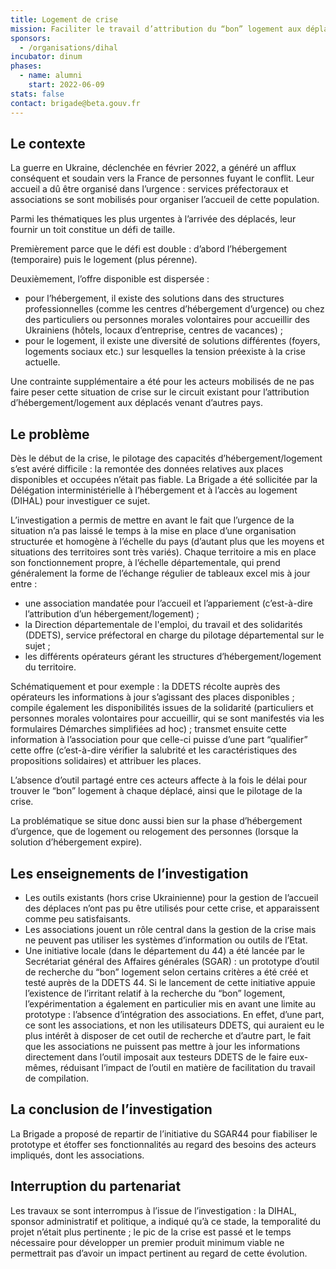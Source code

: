 ```yaml
---
title: Logement de crise
mission: Faciliter le travail d’attribution du “bon” logement aux déplacés d’Ukraine
sponsors:
  - /organisations/dihal
incubator: dinum
phases:
  - name: alumni
    start: 2022-06-09
stats: false
contact: brigade@beta.gouv.fr
---
```

## Le contexte

La guerre en Ukraine, déclenchée en février 2022, a généré un afflux conséquent et soudain vers la France de personnes fuyant le conflit. Leur accueil a dû être organisé dans l’urgence : services préfectoraux et associations se sont mobilisés pour organiser l’accueil de cette population.

Parmi les thématiques les plus urgentes à l’arrivée des déplacés, leur fournir un toit constitue un défi de taille.

Premièrement parce que le défi est double : d’abord l’hébergement (temporaire) puis le logement (plus pérenne).

Deuxièmement, l’offre disponible est dispersée :

- pour l’hébergement, il existe des solutions dans des structures professionnelles (comme les centres d’hébergement d’urgence) ou chez des particuliers ou personnes morales volontaires pour accueillir des Ukrainiens (hôtels, locaux d’entreprise, centres de vacances) ;
- pour le logement, il existe une diversité de solutions différentes (foyers, logements sociaux etc.) sur lesquelles la tension préexiste à la crise actuelle.

Une contrainte supplémentaire a été pour les acteurs mobilisés de ne pas faire peser cette situation de crise sur le circuit existant pour l’attribution d’hébergement/logement aux déplacés venant d’autres pays.

## Le problème

Dès le début de la crise, le pilotage des capacités d’hébergement/logement s’est avéré difficile : la remontée des données relatives aux places disponibles et occupées n’était pas fiable. La Brigade a été sollicitée par la Délégation interministérielle à l’hébergement et à l’accès au logement (DIHAL) pour investiguer ce sujet.

L’investigation a permis de mettre en avant le fait que l’urgence de la situation n’a pas laissé le temps à la mise en place d’une organisation structurée et homogène à l’échelle du pays (d’autant plus que les moyens et situations des territoires sont très variés). Chaque territoire a mis en place son fonctionnement propre, à l’échelle départementale, qui prend généralement la forme de l’échange régulier de tableaux excel mis à jour entre :

- une association mandatée pour l’accueil et l’appariement (c’est-à-dire l’attribution d’un hébergement/logement) ;
- la Direction départementale de l'emploi, du travail et des solidarités (DDETS), service préfectoral en charge du pilotage départemental sur le sujet ;
- les différents opérateurs gérant les structures d’hébergement/logement du territoire.

Schématiquement et pour exemple : la DDETS récolte auprès des opérateurs les informations à jour s’agissant des places disponibles ; compile également les disponibilités issues de la solidarité (particuliers et personnes morales volontaires pour accueillir, qui se sont manifestés via les formulaires Démarches simplifiées ad hoc) ; transmet ensuite cette information à l’association pour que celle-ci puisse d’une part “qualifier” cette offre (c’est-à-dire vérifier la salubrité et les caractéristiques des propositions solidaires) et attribuer les places.

L’absence d’outil partagé entre ces acteurs affecte à la fois le délai pour trouver le “bon” logement à chaque déplacé, ainsi que le pilotage de la crise.

La problématique se situe donc aussi bien sur la phase d’hébergement d’urgence, que de logement ou relogement des personnes (lorsque la solution d’hébergement expire).

## Les enseignements de l’investigation

- Les outils existants (hors crise Ukrainienne) pour la gestion de l’accueil des déplaces n’ont pas pu être utilisés pour cette crise, et apparaissent comme peu satisfaisants.
- Les associations jouent un rôle central dans la gestion de la crise mais ne peuvent pas utiliser les systèmes d’information ou outils de l’Etat.
- Une initiative locale (dans le département du 44) a été lancée par le Secrétariat général des Affaires générales (SGAR) : un prototype d’outil de recherche du “bon” logement selon certains critères a été créé et testé auprès de la DDETS 44. Si le lancement de cette initiative appuie l’existence de l’irritant relatif à la recherche du “bon” logement, l’expérimentation a également en particulier mis en avant une limite au prototype : l’absence d’intégration des associations. En effet, d’une part, ce sont les associations, et non les utilisateurs DDETS, qui auraient eu le plus intérêt à disposer de cet outil de recherche et d’autre part, le fait que les associations ne puissent pas mettre à jour les informations directement dans l’outil imposait aux testeurs DDETS de le faire eux-mêmes, réduisant l’impact de l’outil en matière de facilitation du travail de compilation.

## La conclusion de l’investigation

La Brigade a proposé de repartir de l’initiative du SGAR44 pour fiabiliser le prototype et étoffer ses fonctionnalités au regard des besoins des acteurs impliqués, dont les associations.

## Interruption du partenariat

Les travaux se sont interrompus à l’issue de l’investigation : la DIHAL, sponsor administratif et politique, a indiqué qu’à ce stade, la temporalité du projet n’était plus pertinente ; le pic de la crise est passé et le temps nécessaire pour développer un premier produit minimum viable ne permettrait pas d’avoir un impact pertinent au regard de cette évolution.
